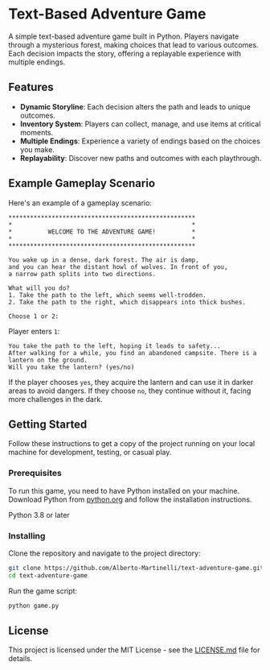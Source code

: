 # Text-Based Adventure Game

A simple text-based adventure game built in Python. Players navigate through a mysterious forest, making choices that lead to various outcomes. Each decision impacts the story, offering a replayable experience with multiple endings.

## Features

- **Dynamic Storyline**: Each decision alters the path and leads to unique outcomes.
- **Inventory System**: Players can collect, manage, and use items at critical moments.
- **Multiple Endings**: Experience a variety of endings based on the choices you make.
- **Replayability**: Discover new paths and outcomes with each playthrough.

## Example Gameplay Scenario

Here's an example of a gameplay scenario:

```
****************************************************
*                                                  *
*          WELCOME TO THE ADVENTURE GAME!          *
*                                                  *
****************************************************

You wake up in a dense, dark forest. The air is damp, 
and you can hear the distant howl of wolves. In front of you, 
a narrow path splits into two directions.

What will you do?
1. Take the path to the left, which seems well-trodden.
2. Take the path to the right, which disappears into thick bushes.

Choose 1 or 2:
```

Player enters `1`:

```
You take the path to the left, hoping it leads to safety...
After walking for a while, you find an abandoned campsite. There is a lantern on the ground.
Will you take the lantern? (yes/no)
```

If the player chooses `yes`, they acquire the lantern and can use it in darker areas to avoid dangers. If they choose `no`, they continue without it, facing more challenges in the dark.

## Getting Started

Follow these instructions to get a copy of the project running on your local machine for development, testing, or casual play.

### Prerequisites

To run this game, you need to have Python installed on your machine. Download Python from [python.org](https://www.python.org/) and follow the installation instructions.

Python 3.8 or later

### Installing

Clone the repository and navigate to the project directory:

```bash
git clone https://github.com/Alberto-Martinelli/text-adventure-game.git
cd text-adventure-game
```

Run the game script:

```bash
python game.py
```

## License

This project is licensed under the MIT License - see the [LICENSE.md](LICENSE.md) file for details.
